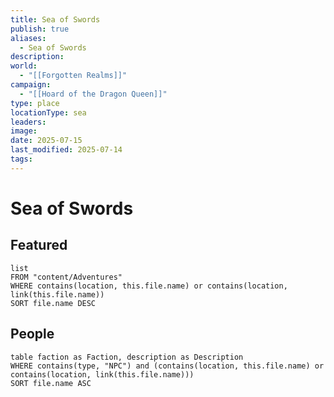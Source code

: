 ```yaml
---
title: Sea of Swords
publish: true
aliases:
  - Sea of Swords
description: 
world:
  - "[[Forgotten Realms]]"
campaign:
  - "[[Hoard of the Dragon Queen]]"
type: place
locationType: sea
leaders: 
image: 
date: 2025-07-15
last_modified: 2025-07-14
tags:
---
```

# Sea of Swords
## Featured
```dataview
list
FROM "content/Adventures"
WHERE contains(location, this.file.name) or contains(location, link(this.file.name))
SORT file.name DESC
```
## People
```dataview
table faction as Faction, description as Description
WHERE contains(type, "NPC") and (contains(location, this.file.name) or contains(location, link(this.file.name)))
SORT file.name ASC
```
